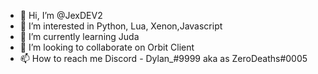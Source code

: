 - 👋 Hi, I’m @JexDEV2
- 👀 I’m interested in Python, Lua, Xenon,Javascript
- 🌱 I’m currently learning Juda
- 💞️ I’m looking to collaborate on Orbit Client
- 📫 How to reach me Discord - Dylan_#9999 aka as ZeroDeaths#0005

<!---
JexDEV2/JexDEV2 is a ✨ special ✨ repository because its `README.md` (this file) appears on your GitHub profile.
You can click the Preview link to take a look at your changes.
--->
